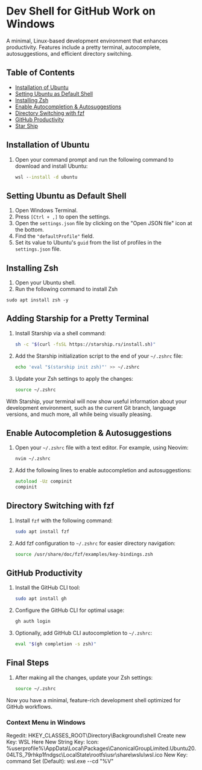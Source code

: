 # Dev Shell for GitHub Work on Windows

A minimal, Linux-based development environment that enhances productivity. Features include a pretty terminal, autocomplete, autosuggestions, and efficient directory switching.

## Table of Contents

- [Installation of Ubuntu](#installation-of-ubuntu)
- [Setting Ubuntu as Default Shell](#setting-ubuntu-as-default-shell)
- [Installing Zsh](#installing-zsh)
- [Enable Autocompletion & Autosuggestions](#enable-autocompletion--autosuggestions)
- [Directory Switching with fzf](#directory-switching-with-fzf)
- [GitHub Productivity](#github-productivity)
- [Star Ship](#Adding-Starship-for-a-Pretty-Terminal)

## Installation of Ubuntu

1. Open your command prompt and run the following command to download and install Ubuntu:
   ```cmd
   wsl --install -d ubuntu
   ```

## Setting Ubuntu as Default Shell

1. Open Windows Terminal.
2. Press `[Ctrl + ,]` to open the settings.
3. Open the `settings.json` file by clicking on the "Open JSON file" icon at the bottom.
4. Find the `"defaultProfile"` field.
5. Set its value to Ubuntu's `guid` from the list of profiles in the `settings.json` file.

## Installing Zsh

1. Open your Ubuntu shell.
2. Run the following command to install Zsh

``` shell
sudo apt install zsh -y
```


## Adding Starship for a Pretty Terminal

1. Install Starship via a shell command:
    ```zsh
    sh -c "$(curl -fsSL https://starship.rs/install.sh)"
    ```
    
2. Add the Starship initialization script to the end of your `~/.zshrc` file:
    ```zsh
    echo 'eval "$(starship init zsh)"' >> ~/.zshrc
    ```

3. Update your Zsh settings to apply the changes:
    ```zsh
    source ~/.zshrc
    ```

With Starship, your terminal will now show useful information about your development environment, such as the current Git branch, language versions, and much more, all while being visually pleasing.

## Enable Autocompletion & Autosuggestions

1. Open your `~/.zshrc` file with a text editor. For example, using Neovim:
    ```zsh
    nvim ~/.zshrc
    ```
2. Add the following lines to enable autocompletion and autosuggestions:
    ```zsh
    autoload -Uz compinit
    compinit
    ```

## Directory Switching with fzf

1. Install `fzf` with the following command:
    ```zsh
    sudo apt install fzf
    ```
2. Add fzf configuration to `~/.zshrc` for easier directory navigation:
    ```zsh
    source /usr/share/doc/fzf/examples/key-bindings.zsh
    ```

## GitHub Productivity

1. Install the GitHub CLI tool:
    ```zsh
    sudo apt install gh
    ```
2. Configure the GitHub CLI for optimal usage:
    ```zsh
    gh auth login
    ```
3. Optionally, add GitHub CLI autocompletion to `~/.zshrc`:
    ```zsh
    eval "$(gh completion -s zsh)"
    ```

## Final Steps

1. After making all the changes, update your Zsh settings:
    ```zsh
    source ~/.zshrc
    ```

Now you have a minimal, feature-rich development shell optimized for GitHub workflows.

### Context Menu in Windows
Regedit: HKEY_CLASSES_ROOT\Directory\Background\shell
Create new Key: WSL Here
New String Key: Icon: %userprofile%\AppData\Local\Packages\CanonicalGroupLimited.Ubuntu20.04LTS_79rhkp1fndgsc\LocalState\rootfs\usr\share\wslu\wsl.ico
New Key: command
Set (Default): wsl.exe --cd "%V"

